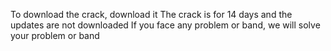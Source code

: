 To download the crack, download it 
The crack is for 14 days and the updates are not downloaded 
If you face any problem or band, we will solve your problem or band 
